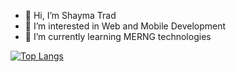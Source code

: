 - 👋 Hi, I’m Shayma Trad
- 👀 I’m interested in Web and Mobile Development
- 🌱 I’m currently learning MERNG technologies

[![Top Langs](https://github-readme-stats.vercel.app/api/top-langs/?username=shayma26&layout=compact)](https://github.com/anuraghazra/github-readme-stats)


<!---
shaymatrad/shaymatrad is a ✨ special ✨ repository because its `README.md` (this file) appears on your GitHub profile.
You can click the Preview link to take a look at your changes.
--->


<!--
**shayma26/shayma26** is a ✨ _special_ ✨ repository because its `README.md` (this file) appears on your GitHub profile.

Here are some ideas to get you started:

- 🔭 I’m currently working on ...
- 🌱 I’m currently learning ...
- 👯 I’m looking to collaborate on ...
- 🤔 I’m looking for help with ...
- 💬 Ask me about ...
- 📫 How to reach me: ...
- 😄 Pronouns: ...
- ⚡ Fun fact: ...
-->
